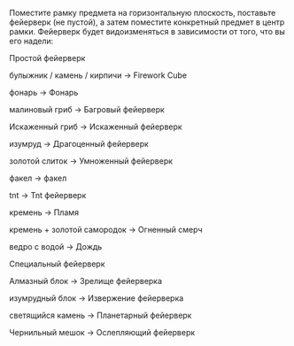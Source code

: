 Поместите рамку предмета на горизонтальную плоскость, поставьте фейерверк (не пустой), а затем поместите конкретный предмет в центр рамки.
Фейерверк будет видоизменяться в зависимости от того, что вы его надели:

Простой фейерверк

булыжник / камень / кирпичи -> Firework Cube

фонарь -> Фонарь

малиновый гриб -> Багровый фейерверк

Искаженный гриб -> Искаженный фейерверк

изумруд -> Драгоценный фейерверк

золотой слиток -> Умноженный фейерверк

факел -> факел

tnt -> Tnt фейерверк

кремень -> Пламя

кремень + золотой самородок -> Огненный смерч

ведро с водой -> Дождь



Специальный фейерверк

Алмазный блок -> Зрелище фейерверка

изумрудный блок -> Извержение фейерверка

светящийся камень -> Планетарный фейерверк

Чернильный мешок -> Ослепляющий фейерверк
